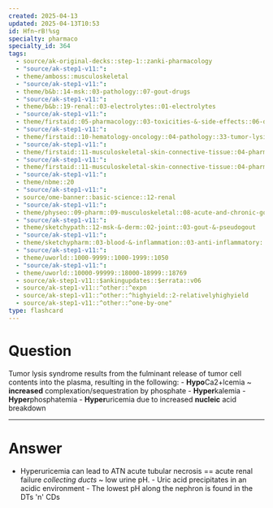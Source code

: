 ```yaml
---
created: 2025-04-13
updated: 2025-04-13T10:53
id: Hfn~rB!%sg
specialty: pharmaco
specialty_id: 364
tags:
  - source/ak-original-decks::step-1::zanki-pharmacology
  - "source/ak-step1-v11:": 
  - theme/amboss::musculoskeletal
  - "source/ak-step1-v11:": 
  - theme/b&b::14-msk::03-pathology::07-gout-drugs
  - "source/ak-step1-v11:": 
  - theme/b&b::19-renal::03-electrolytes::01-electrolytes
  - "source/ak-step1-v11:": 
  - theme/firstaid::05-pharmacology::03-toxicities-&-side-effects::06-drug-reactions---msk/skin/connect-tissue
  - "source/ak-step1-v11:": 
  - theme/firstaid::10-hematology-oncology::04-pathology::33-tumor-lysis-syndrome
  - "source/ak-step1-v11:": 
  - theme/firstaid::11-musculoskeletal-skin-connective-tissue::04-pharm::09-gout-drugs
  - "source/ak-step1-v11:": 
  - theme/firstaid::11-musculoskeletal-skin-connective-tissue::04-pharm::09-gout-drugs::*basics::tumor-lysis-syndrome
  - "source/ak-step1-v11:": 
  - theme/nbme::20
  - "source/ak-step1-v11:": 
  - source/ome-banner::basic-science::12-renal
  - "source/ak-step1-v11:": 
  - theme/physeo::09-pharm::09-musculoskeletal::08-acute-and-chronic-gout-treatment
  - "source/ak-step1-v11:": 
  - theme/sketchypath::12-msk-&-derm::02-joint::03-gout-&-pseudogout
  - "source/ak-step1-v11:": 
  - theme/sketchypharm::03-blood-&-inflammation::03-anti-inflammatory::02-gout-drugs::zanki-extra
  - "source/ak-step1-v11:": 
  - theme/uworld::1000-9999::1000-1999::1050
  - "source/ak-step1-v11:": 
  - theme/uworld::10000-99999::18000-18999::18769
  - source/ak-step1-v11::$ankingupdates::$errata::v06
  - source/ak-step1-v11::^other::^expn
  - source/ak-step1-v11::^other::^highyield::2-relativelyhighyield
  - source/ak-step1-v11::^other::^one-by-one"
type: flashcard
---
```


# Question
Tumor lysis syndrome results from the fulminant release of tumor cell contents into the plasma, resulting in the following:   - **Hypo**Ca2+lcemia ~ **increased** complexation/sequestration by phosphate  - **Hyper**kalemia - **Hyper**phosphatemia - **Hyper**uricemia due to increased **nucleic** acid breakdown

---

# Answer
- Hyperuricemia can lead to ATN acute tubular necrosis == acute renal failure *collecting ducts* ~ low urine pH.  - Uric acid precipitates in an acidic environment - The lowest pH along the nephron is found in the DTs 'n' CDs
